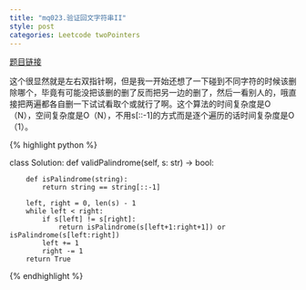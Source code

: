 ```yaml
---
title: "mq023.验证回文字符串II"
style: post
categories: Leetcode twoPointers
---
```


[题目链接](https://leetcode-cn.com/problems/valid-palindrome-ii/)

这个很显然就是左右双指针啊，但是我一开始还想了一下碰到不同字符的时候该删除哪个，毕竟有可能没把该删的删了反而把另一边的删了，然后一看别人的，哦直接把两遍都各自删一下试试看取个或就行了啊。这个算法的时间复杂度是O（N），空间复杂度是O（N），不用s[::-1]的方式而是逐个遍历的话时间复杂度是O（1）。

{% highlight python %}

class Solution:
    def validPalindrome(self, s: str) -> bool:

        def isPalindrome(string):
            return string == string[::-1]

        left, right = 0, len(s) - 1
        while left < right:
            if s[left] != s[right]:
                return isPalindrome(s[left+1:right+1]) or isPalindrome(s[left:right])
            left += 1
            right -= 1
        return True

{% endhighlight %}

